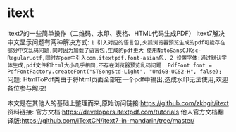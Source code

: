 # itext
itext7的一些简单操作（二维码、水印、表格、HTML代码生成PDF）
itext7解决中文显示问题有两种解决方式:
	``` 1 引入对应的语言包,火狐浏览器预览生成的pdf可能存在部分中文乱码问题,同时因为加载了语言包,生成的pdf更大
		使用NotoSansCJKsc-Regular.otf,同时在pom中引入com.itextpdf.font-asian包.
	   2 设置字体:通过默认字体生成,pdf文件和html大小几乎相同,不存在浏览器预览乱码问题 
		PdfFont font = PdfFontFactory.createFont("STSongStd-Light", "UniGB-UCS2-H", false);
	```
问题:
	HtmlToPdf类由于将html页面全部在一个pdf中输出,造成水印无法使用,欢迎各位参与解决!

本文是在其他人的基础上整理而来,原始访问链接:https://github.com/zkhgit/itext
资料链接:
    官方文档:https://developers.itextpdf.com/tutorials
    他人官方文档翻译版:https://github.com/iTextCN/itext7-in-mandarin/tree/master/
